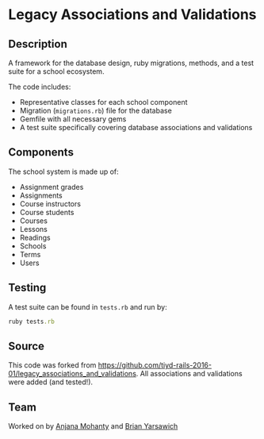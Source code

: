# Legacy Associations and Validations

## Description

A framework for the database design, ruby migrations, methods, and a test suite for a school ecosystem.

The code includes:

* Representative classes for each school component
* Migration (`migrations.rb`) file for the database
* Gemfile with all necessary gems
* A test suite specifically covering database associations and validations

## Components

The school system is made up of:

* Assignment grades
* Assignments
* Course instructors
* Course students
* Courses
* Lessons
* Readings
* Schools
* Terms
* Users

## Testing

A test suite can be found in `tests.rb` and run by:
```ruby
ruby tests.rb
```

## Source

This code was forked from https://github.com/tiyd-rails-2016-01/legacy_associations_and_validations. All associations and validations were added (and tested!).

## Team

Worked on by [Anjana Mohanty](https://github.com/anjanamohanty) and [Brian Yarsawich](https://github.com/byarsawich)
